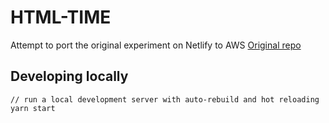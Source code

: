 # HTML-TIME

Attempt to port the original experiment on Netlify to AWS
[Original repo](https://github.com/philhawksworth/html-time)

## Developing locally 
```
// run a local development server with auto-rebuild and hot reloading
yarn start
```





